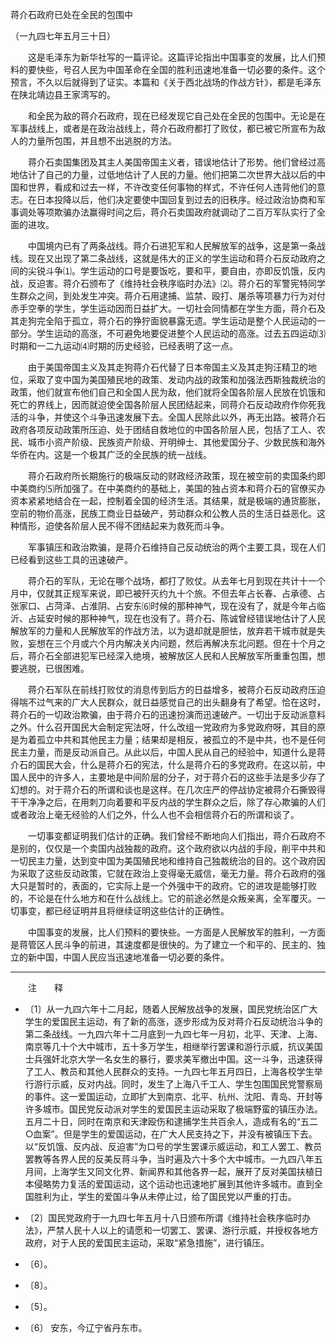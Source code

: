 蒋介石政府已处在全民的包围中

（一九四七年五月三十日）



　　这是毛泽东为新华社写的一篇评论。这篇评论指出中国事变的发展，比人们预料的要快些，号召人民为中国革命在全国的胜利迅速地准备一切必要的条件。这个预言，不久以后就得到了证实。本篇和《关于西北战场的作战方针》，都是毛泽东在陕北靖边县王家湾写的。 



　　和全民为敌的蒋介石政府，现在已经发现它自己处在全民的包围中。无论是在军事战线上，或者是在政治战线上，蒋介石政府都打了败仗，都已被它所宣布为敌人的力量所包围，并且想不出逃脱的方法。 

　　蒋介石卖国集团及其主人美国帝国主义者，错误地估计了形势。他们曾经过高地估计了自己的力量，过低地估计了人民的力量。他们把第二次世界大战以后的中国和世界，看成和过去一样，不许改变任何事物的样式，不许任何人违背他们的意志。在日本投降以后，他们决定要使中国回复到过去的旧秩序。经过政治协商和军事调处等项欺骗办法赢得时间之后，蒋介石卖国政府就调动了二百万军队实行了全面的进攻。 

　　中国境内已有了两条战线。蒋介石进犯军和人民解放军的战争，这是第一条战线。现在又出现了第二条战线，这就是伟大的正义的学生运动和蒋介石反动政府之间的尖锐斗争⑴。学生运动的口号是要饭吃，要和平，要自由，亦即反饥饿，反内战，反迫害。蒋介石颁布了《维持社会秩序临时办法》⑵。蒋介石的军警宪特同学生群众之间，到处发生冲突。蒋介石用逮捕、监禁、殴打、屠杀等项暴力行为对付赤手空拳的学生，学生运动因而日益扩大。一切社会同情都在学生方面，蒋介石及其走狗完全陷于孤立，蒋介石的狰狞面貌暴露无遗。学生运动是整个人民运动的一部分。学生运动的高涨，不可避免地要促进整个人民运动的高涨。过去五四运动⑶时期和一二九运动⑷时期的历史经验，已经表明了这一点。 

　　由于美国帝国主义及其走狗蒋介石代替了日本帝国主义及其走狗汪精卫的地位，采取了变中国为美国殖民地的政策、发动内战的政策和加强法西斯独裁统治的政策，他们就宣布他们自己和全国人民为敌，他们就将全国各阶层人民放在饥饿和死亡的界线上，因而就迫使全国各阶层人民团结起来，同蒋介石反动政府作你死我活的斗争，并使这个斗争迅速发展下去。全国人民除此以外，再无出路。被蒋介石政府各项反动政策所压迫、处于团结自救地位的中国各阶层人民，包括了工人、农民、城市小资产阶级、民族资产阶级、开明绅士、其他爱国分子、少数民族和海外华侨在内。这是一个极其广泛的全民族的统一战线。 

　　蒋介石政府所长期施行的极端反动的财政经济政策，现在被空前的卖国条约即中美商约⑸所加强了。在中美商约的基础上，美国的独占资本和蒋介石的官僚买办资本紧紧地结合在一起，控制着全国的经济生活。其结果，就是极端的通货膨胀，空前的物价高涨，民族工商业日益破产，劳动群众和公教人员的生活日益恶化。这种情形，迫使各阶层人民不得不团结起来为救死而斗争。 

　　军事镇压和政治欺骗，是蒋介石维持自己反动统治的两个主要工具，现在人们已经看到这些工具的迅速破产。 

　　蒋介石的军队，无论在哪个战场，都打了败仗。从去年七月到现在共计十一个月中，仅就其正规军来说，即已被歼灭约九十个旅。不但去年占长春、占承德、占张家口、占菏泽、占淮阴、占安东⑹时候的那种神气，现在没有了，就是今年占临沂、占延安时候的那种神气，现在也没有了。蒋介石、陈诚曾经错误地估计了人民解放军的力量和人民解放军的作战方法，以为退却就是胆怯，放弃若干城市就是失败，妄想在三个月或六个月内解决关内问题，然后再解决东北问题。但在十个月之后，蒋介石全部进犯军已经深入绝境，被解放区人民和人民解放军所重重包围，想要逃脱，已很困难。 

　　蒋介石军队在前线打败仗的消息传到后方的日益增多，被蒋介石反动政府压迫得喘不过气来的广大人民群众，就日益感觉自己的出头翻身有了希望。恰在这时，蒋介石的一切政治欺骗，由于蒋介石的迅速扮演而迅速破产。一切出于反动派意料之外。什么召开国民大会制定宪法呀，什么改组一党政府为多党政府呀，其目的原是为着孤立中共和其他民主力量；结果却是相反，被孤立的不是中共，也不是任何民主力量，而是反动派自己。从此以后，中国人民从自己的经验中，知道什么是蒋介石的国民大会，什么是蒋介石的宪法，什么是蒋介石的多党政府。在这以前，中国人民中的许多人，主要地是中间阶层的分子，对于蒋介石的这些手法是多少存了幻想的。对于蒋介石的所谓和谈也是这样。在几次庄严的停战协定被蒋介石撕毁得干干净净之后，在用刺刀向着要和平反内战的学生群众之后，除了存心欺骗的人们或者政治上毫无经验的人们之外，什么人也不会相信蒋介石的所谓和谈了。 

　　一切事变都证明我们估计的正确。我们曾经不断地向人们指出，蒋介石政府不是别的，仅仅是一个卖国内战独裁的政府。这个政府欲以内战的手段，削平中共和一切民主力量，达到变中国为美国殖民地和维持自己独裁统治的目的。这个政府因为采取了这些反动政策，它就在政治上变得毫无威信，毫无力量。蒋介石政府的强大只是暂时的，表面的，它实际上是一个外强中干的政府。它的进攻是能够打败的，不论是在什么地方和在什么战线上。它的前途必然是众叛亲离，全军覆灭。一切事变，都已经证明并且将继续证明这些估计的正确性。 

　　中国事变的发展，比人们预料的要快些。一方面是人民解放军的胜利，一方面是蒋管区人民斗争的前进，其速度都是很快的。为了建立一个和平的、民主的、独立的新中国，中国人民应当迅速地准备一切必要的条件。 





------------------

　　注　　释 

- 〔1〕从一九四六年十二月起，随着人民解放战争的发展，国民党统治区广大学生的爱国民主运动，有了新的高涨，逐步形成为反对蒋介石反动统治斗争的第二条战线。一九四六年十二月底到一九四七年一月初，北平、天津、上海、南京等几十个大中城市，五十多万学生，相继举行罢课和游行示威，抗议美国士兵强奸北京大学一名女生的暴行，要求美军撤出中国。这一斗争，迅速获得了工人、教员和其他人民群众的支持。一九四七年五月四日，上海各校学生举行游行示威，反对内战。同时，发生了上海八千工人、学生包围国民党警察局的事件。这一爱国运动，立即扩大到南京、北平、杭州、沈阳、青岛、开封等许多城市。国民党反动派对学生的爱国民主运动采取了极端野蛮的镇压办法。五月二十日，同时在南京和天津殴伤和逮捕学生共百余人，造成有名的“五二○血案”。但是学生的爱国运动，在广大人民支持之下，并没有被镇压下去。以“反饥饿、反内战、反迫害”为口号的学生罢课示威运动，和工人罢工、教员罢教等各界人民的反美反蒋斗争，当时遍及六十多个大中城市。一九四八年五月间，上海学生又同文化界、新闻界和其他各界一起，展开了反对美国扶植日本侵略势力复活的爱国运动，这个运动也迅速地扩展到其他许多城市。直到全国胜利为止，学生的爱国斗争从未停止过，给了国民党以严重的打击。 

- 〔2〕国民党政府于一九四七年五月十八日颁布所谓《维持社会秩序临时办法》，严禁人民十人以上的请愿和一切罢工、罢课、游行示威，并授权各地方政府，对于人民的爱国民主运动，采取“紧急措施”，进行镇压。 

- 〔6〕。 

- 〔8〕。 

- 〔5〕。 

- 〔6〕 安东，今辽宁省丹东市。 

